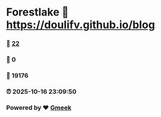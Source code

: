 # Forestlake :link: https://doulifv.github.io/blog 
### :page_facing_up: [22](https://doulifv.github.io/blog/tag.html) 
### :speech_balloon: 0 
### :hibiscus: 19176 
### :alarm_clock: 2025-10-16 23:09:50 
### Powered by :heart: [Gmeek](https://github.com/Meekdai/Gmeek)
